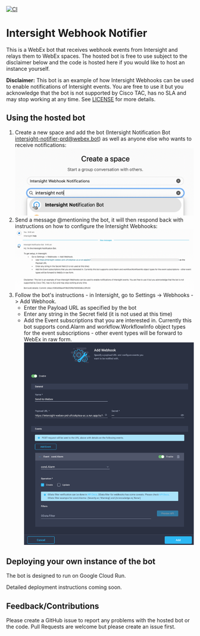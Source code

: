 [![CI](https://github.com/cgascoig/intersight-webhook-notifier/actions/workflows/ci.yml/badge.svg)](https://github.com/cgascoig/intersight-webhook-notifier/actions/workflows/ci.yml)

# Intersight Webhook Notifier

This is a WebEx bot that receives webhook events from Intersight and relays them to WebEx spaces. The hosted bot is free to use subject to the disclaimer below and the code is hosted here if you would like to host an instance yourself.

**Disclaimer:** This bot is an example of how Intersight Webhooks can be used to enable notifications of Intersight events. You are free to use it but you acknowledge that the bot is not supported by Cisco TAC, has no SLA and may stop working at any time. See [LICENSE](LICENSE) for more details. 

## Using the hosted bot

1. Create a new space and add the bot (Intersight Notification Bot <intersight-notifier-prd@webex.bot>) as well as anyone else who wants to receive notifications:
![Create new space and add the bot](docs/create-space-bot.png)
2. Send a message @mentioning the bot, it will then respond back with instructions on how to configure the Intersight Webhooks:
![Send the bot a message for instructions](docs/bot-message.png)
3. Follow the bot's instructions - in Intersight, go to Settings -> Webhooks -> Add Webhook. 
	* Enter the Payload URL as specified by the bot
	* Enter any string in the Secret field (it is not used at this time)
	* Add the Event subscriptions that you are interested in. Currently this bot supports cond.Alarm and workflow.WorkflowInfo object types for the event subscriptions - other event types will be forward to WebEx in raw form. 
![Setup Intersight Webhook as per bot's instructions](docs/setup-intersight-webhook.png)

## Deploying your own instance of the bot

The bot is designed to run on Google Cloud Run. 

Detailed deployment instructions coming soon.

## Feedback/Contributions

Please create a GitHub issue to report any problems with the hosted bot or the code. Pull Requests are welcome but please create an issue first. 
